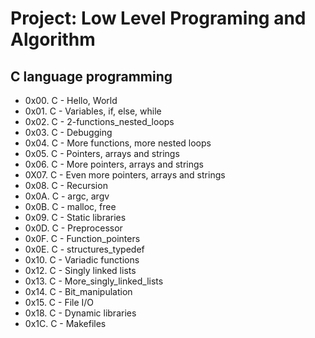# 		Project: Low Level Programing and Algorithm
##			C language programming
- 0x00. C - Hello, World
- 0x01. C - Variables, if, else, while
- 0x02. C - 2-functions_nested_loops
- 0x03. C - Debugging 
- 0x04. C - More functions, more nested loops
- 0x05. C - Pointers, arrays and strings
- 0x06. C - More pointers, arrays and strings
- 0X07. C - Even more pointers, arrays and strings
- 0x08. C - Recursion
- 0x0A. C - argc, argv
- 0x0B. C - malloc, free
- 0x09. C - Static libraries
- 0x0D. C - Preprocessor
- 0x0F. C - Function_pointers
- 0x0E. C - structures_typedef
- 0x10. C - Variadic functions
- 0x12. C - Singly linked lists
- 0x13. C - More_singly_linked_lists
- 0x14. C - Bit_manipulation
- 0x15. C - File I/O
- 0x18. C - Dynamic libraries
- 0x1C. C - Makefiles
